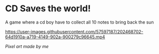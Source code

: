 # CD Saves the world!

A game where a cd boy have to collect all 10 notes to bring back the sun

https://user-images.githubusercontent.com/57597187/202468702-64d1910a-a719-4149-902a-900279c96645.mp4

*Pixel art made by me*
